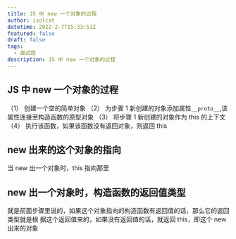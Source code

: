 ```yaml
---
title: JS 中 new 一个对象的过程
author: isolcat
datetime: 2022-2-7T15:33:51Z
featured: false
draft: false
tags:
  - 面试题
description: JS 中 new 一个对象的过程
---
```

## JS 中 new 一个对象的过程

（1） 创建一个空的简单对象
（2） 为步骤 1 新创建的对象添加属性`__proto__`,该属性连接至构造函数的原型对象
（3） 将步骤 1 新创建的对象作为 this 的上下文
（4） 执行该函数，如果该函数没有返回对象，则返回 this

## new 出来的这个对象的指向
当 new 出一个对象时，this 指向那里
## new 出一个对象时，构造函数的返回值类型

就是前面步骤里说的，如果这个对象指向的构造函数有返回值的话，那么它的返回类型就是根
据这个返回值来的，如果没有返回值的话，就返回 this，即这个 new 出来的对象
